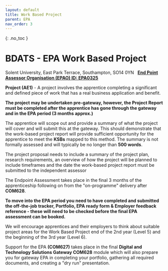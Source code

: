 ```yaml
---
layout: default
title: Work Based Project
parent: EPA
nav_order: 3
---
```


{: .no_toc }

# BDATS - EPA Work Based Project

Solent University, East Park Terrace, Southampton, SO14 0YN   **[End Point Assessor Organisation (EPAO) ID: EPA0325](https://find-epao.apprenticeships.education.gov.uk/courses/25/assessment-organisations/epa0325)**

**Project (AE1)** - A project involves the apprentice completing a significant and defined piece of work that has a real business application and benefit. 

 **The project may be undertaken pre-gateway, however, the Project Report must be completed after the apprentice has gone through the gateway and in the EPA period (3 months approx.)**

The apprentice will scope out and provide a summary of what the project will cover and will submit this at the gateway. This should demonstrate that the work-based project report will provide sufficient opportunity for the apprentice to meet the **KSBs** mapped to this method. The summary is not formally assessed and will typically be no longer than **500 words**.

The project proposal needs to include a summary of the project plan, research requirements, an overview of how the project will be planned to include timeframes and the date the work-based project report must be submitted to the independent assessor


The Endpoint Assessment takes place in the final 3 months of the apprenticeship following on from the "on-programme" delivery after **COM628**.

**To move into the EPA period you need to have completed and submitted the off-the-job tracker, Portfolio, EPA ready form & Employer feedback reference - these will need to be checked before the final EPA assessment can be booked.**  
  
We will encourage apprentices and their employers to think about suitable project areas for the Work Based Project end of the 2nd year (Level 5) and the beginning of the 3rd year (Level 6).

Support for the EPA **(COM627)** takes place in the final **Digital and Technology Solutions Gateway COM628** module which will also prepare you for gateway EPA in completing your portfolio, gathering all required documents, and creating a "dry run" presentation.